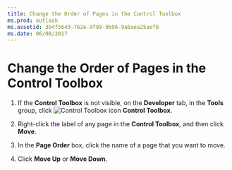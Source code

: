 ```yaml
---
title: Change the Order of Pages in the Control Toolbox
ms.prod: outlook
ms.assetid: 3b4f5643-762e-9f99-9b96-9a6aea25aef8
ms.date: 06/08/2017
---
```



# Change the Order of Pages in the Control Toolbox

1. If the  **Control Toolbox** is not visible, on the **Developer** tab, in the **Tools** group, click
![Control Toolbox icon](./images/0548_ZA06045100.gif) **Control Toolbox**. 
    
2. Right-click the label of any page in the  **Control Toolbox**, and then click  **Move**. 
    
3. In the  **Page Order** box, click the name of a page that you want to move.
    
4. Click  **Move Up** or **Move Down**. 
    

